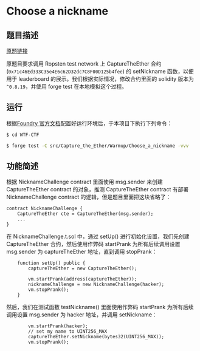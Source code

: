 # Choose a nickname

## 题目描述

[原题链接](https://capturetheether.com/challenges/warmup/nickname/)

原题目要求调用 Ropsten test network 上 CaptureTheEther 合约 (`0x71c46Ed333C35e4E6c62D32dc7C8F00D125b4fee`) 的 setNickname 函数，以便用于 leaderboard 的展示。我们根据实际情况，修改合约里面的 solidity 版本为 `^0.8.19`，并使用 forge test 在本地模拟这个过程。

## 运行

根据[Foundry 官方文档](https://getfoundry.sh/)配置好运行环境后，于本项目下执行下列命令：

```sh
$ cd WTF-CTF

$ forge test -C src/Capture_the_Ether/Warmup/Choose_a_nickname -vvv
```

## 功能简述

根据 NicknameChallenge contract 里面使用 msg.sender 来创建 CaptureTheEther contract 的对象，推测 CaptureTheEther contract 有部署 NicknameChallenge contract 的逻辑，但是题目里面把这块省略了：
```solidity
contract NicknameChallenge {
    CaptureTheEther cte = CaptureTheEther(msg.sender);
    ...
}
```

在 NicknameChallenge.t.sol 中，通过 setUp() 进行初始化设置，我们先创建 CaptureTheEther 合约，然后使用作弊码 startPrank 为所有后续调用设置 msg.sender 为 captureTheEther 地址，直到调用 stopPrank：
```solidity
    function setUp() public {
        captureTheEther = new CaptureTheEther();

        vm.startPrank(address(captureTheEther));
        nicknameChallenge = new NicknameChallenge(hacker);
        vm.stopPrank();
    }
```

然后，我们在测试函数 testNickname() 里面使用作弊码 startPrank 为所有后续调用设置 msg.sender 为 hacker 地址，并调用 setNickname：
```solidity
        vm.startPrank(hacker);
        // set my name to UINT256_MAX
        captureTheEther.setNickname(bytes32(UINT256_MAX));
        vm.stopPrank();
```